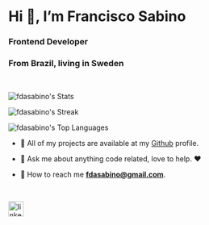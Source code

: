 <h1 color="#fff" align="left">Hi 👋, I’m Francisco Sabino </h1>
<h3 align="left">Frontend Developer</h3>
<h3>From Brazil, living in Sweden</h3>

<br/>

<div align="left">
  
![fdasabino's Stats](https://github-readme-stats.vercel.app/api?username=fdasabino&theme=radical&show_icons=true&hide_border=true&count_private=true)
  
![fdasabino's Streak](https://github-readme-streak-stats.herokuapp.com/?user=fdasabino&theme=radical&hide_border=true)

![fdasabino's Top Languages](https://github-readme-stats.vercel.app/api/top-langs/?username=fdasabino&theme=radical&show_icons=true&hide_border=true&layout=compact)
  
</div>
<div align="left">

-   📃 All of my projects are available at my <a href="https://github.com/fdasabino" target="_blank">Github</a> profile.<br/>

-   💭 Ask me about anything code related, love to help. ❤️ <br/>

-   📧 How to reach me **fdasabino@gmail.com**.<br/>
</div>

<br/>
<p align="left">
<a href="https://www.linkedin.com/in/francisco-sabino/" target="blank"><img align="center" src="https://raw.githubusercontent.com/rahuldkjain/github-profile-readme-generator/master/src/images/icons/Social/linked-in-alt.svg" alt="linkedin" height="30" width="30" /></a>
</p>

<br/>


